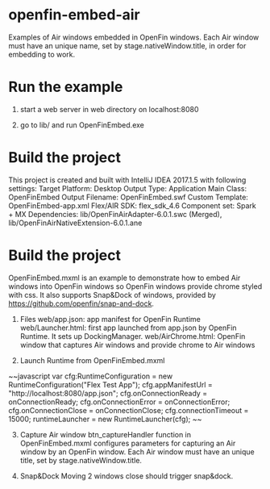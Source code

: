 # openfin-embed-air

Examples of Air windows embedded in OpenFin windows.  Each Air window must have an unique name, set by stage.nativeWindow.title, in order for embedding to work.

# Run the example
1. start a web server in web directory on localhost:8080

2. go to lib/ and run OpenFinEmbed.exe

# Build the project

This project is created and built with IntelliJ IDEA 2017.1.5 with following settings:
Target Platform: Desktop
Output Type: Application
Main Class: OpenFinEmbed
Output Filename: OpenFinEmbed.swf
Custom Template: OpenFinEmbed-app.xml
Flex/AIR SDK:  flex_sdk_4.6
Component set: Spark + MX
Dependencies:  lib/OpenFinAirAdapter-6.0.1.swc (Merged), lib/OpenFinAirNativeExtension-6.0.1.ane

# Build the project

OpenFinEmbed.mxml is an example to demonstrate how to embed Air windows into OpenFin windows so OpenFin windows provide chrome styled with css.  It also supports Snap&Dock of windows, provided by https://github.com/openfin/snap-and-dock.

1. Files
web/app.json:  app manifest for OpenFin Runtime
web/Launcher.html:  first app launched from app.json by OpenFin Runtime.  It sets up DockingManager.
web/AirChrome.html: OpenFin window that captures Air windows and provide chrome to Air windows

2. Launch Runtime from OpenFinEmbed.mxml

~~javascript
            var cfg:RuntimeConfiguration = new RuntimeConfiguration("Flex Test App");
            cfg.appManifestUrl = "http://localhost:8080/app.json";
            cfg.onConnectionReady = onConnectionReady;
            cfg.onConnectionError = onConnectionError;
            cfg.onConnectionClose = onConnectionClose;
            cfg.connectionTimeout = 15000;
            runtimeLauncher = new RuntimeLauncher(cfg);
~~

3. Capture Air window
btn_captureHandler function in OpenFinEmbed.mxml configures parameters for capturing an Air window by an OpenFin window.  Each Air window must have an unique title, set by stage.nativeWindow.title.

4. Snap&Dock
Moving 2 windows close should trigger snap&dock.

